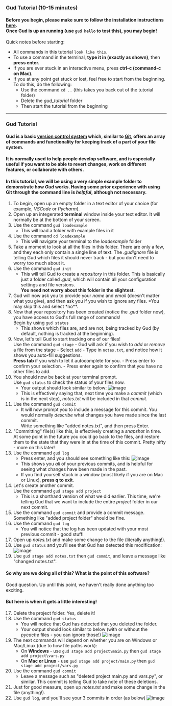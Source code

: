 ### Gud Tutorial (10-15 minutes)

#### Before you begin, please make sure to follow the installation instructions [here](README.md).<br>Once Gud is up an running (use `gud hello` to test this), you may begin!

Quick notes before starting:

- All commands in this tutorial `look like this`.
- To use a command in the terminal, **type it in (exactly as shown)**, then **press enter.**
- If you are ever stuck in an interactive menu, press **ctrl-c (command-c on Mac)**.
- If you at any point get stuck or lost, feel free to start from the beginning.<br>To do this, do the following:
  - Use the command `cd ..` (this takes you back out of the tutorial folder)
  - Delete the _gud_tutorial_ folder
  - Then start the tutorial from the beginning

<hr>

### Gud Tutorial

#### Gud is a basic [version control system](https://en.wikipedia.org/wiki/Version_control) which, similar to [Git](https://git-scm.com/), offers an array of commands and functionality for keeping track of a part of your file system.

#### It is normally used to help people develop software, and is especially useful if you want to be able to revert changes, work on different features, or collaborate with others.

#### In this tutorial, we will be using a very simple example folder to demonstrate how _Gud_ works. Having some prior experience with using Git through the command line is _helpful_, although not necessary.

1. To begin, open up an empty folder in a text editor of your choice (for example, _VSCode_ or _Pycharm_).
2. Open up an integerated **terminal** window inside your text editor. It will normally be at the bottom of your screen.
3. Use the command `gud loadexample`
   - This will load a folder with example files in it
4. Use the command `cd loadexample`
   - This will navigate your terminal to the _loadexample_ folder
5. Take a moment to look at all the files in this folder. There are only a few, and they each only contain a single line of text. The *.gudignore* file is telling Gud which files it should never track - but you don't need to worry too much about it.
6. Use the command `gud init`
   - This will tell Gud to create a _repository_ in this folder. This is basically just a folder called _.gud_, which will contain all your configuration settings and file versions.<br>**You need not worry about this folder in the slightest**.
7. Gud will now ask you to provide your _name_ and _email_ (doesn't matter what you give), and then ask you if you wish to ignore any files. *You may skip this and select *no\*\*.
8. Now that your repository has been created (notice the _.gud_ folder now), you have access to Gud's full range of commands!
   <br>Begin by using `gud status`
   - This shows which files are, and are not, being tracked by Gud (by default, nothing is tracked at the beginning).
9. Now, let's tell Gud to start tracking one of our files!
   <br>Use the command `gud stage` - Gud will ask if you wish to _add_ or _remove_ a file from the stage - Select `add` - Type in `notes.txt`, and notice how it shows you auto-fill suggestions.
   <br>**Press tab** if you wish to let it autocomplete for you. - Press enter to confirm your selection. - Press enter again to confirm that you have no other files to add.
10. You should now be back at your terminal prompt.
    <br>Use `gud status` to check the status of your files now.
    - Your output should look similar to below:
    ![image](https://github.com/user-attachments/assets/8c32ddde-c345-4dea-b417-1281615a0edb)
    - This is effectively saying that, next time you make a *commit* (which is in the next step), *notes.txt* will be included in that *commit*.
11. Use the command `gud commit`
    - It will now prompt you to include a message for this commit. You would normally *describe* what changes you have made since the last commit.
    <br>Write something like "added notes.txt", and then press Enter.
12. "Committing" file(s) like this, is effectively creating a *snapshot* in time. At some point in the future you could go back to the files, and restore them to the state that they were in at the time of this commit. Pretty nifty - more on this later!
13. Use the command `gud log`
    - Press enter, and you should see something like this:
    ![image](https://github.com/user-attachments/assets/041cdf9a-865e-4f36-b5db-1450f0b3eccf)
    - This shows you *all* of your previous commits, and is helpful for seeing what changes have been made in the past.
    - If you find yourself stuck in a window (most likely if you are on Mac or Linux), **press q to exit**.
14. Let's create another commit.
    <br>Use the command `gud stage add project`
    - This is a shorthand version of what we did earlier. This time, we're telling Gud that we want to include the entire *project* folder in our next commit.
15. Use the command `gud commit` and provide a commit message. Something like "added project folder" should be fine.
16. Use the command `gud log`
    - You will notice that the log has been updated with your most previous commit - good stuff!
17. Open up *notes.txt* and make some change to the file (literally anything!).
18. Use `gud status` and you'll see that Gud has detected this modification:
    ![image](https://github.com/user-attachments/assets/f7380da5-5707-43e6-a672-caa53d47cd7f)
19. Use `gud stage add notes.txt` then `gud commit`, and leave a message like "changed notes.txt".
    
#### So why are we doing all of this? What is the point of this software?

Good question. Up until this point, we haven't really done anything too exciting.

#### But here is when it gets a little interesting!

17. Delete the project folder. Yes, delete it!
18. Use the command `gud status`
    - You will notice that Gud has detected that you deleted the folder.
    - Your output should look similar to below (with or without the *pycache* files - you can ignore those!)
    ![image](https://github.com/user-attachments/assets/20be8517-6faf-484f-b366-2b1665ef0220)
19. The next commands will depend on whether you are on Windows or Mac/Linux (due to how file paths work):
    - On **Windows** - use `gud stage add project\main.py` then `gud stage add project\vars.py`
    - On **Mac or Linux** - use `gud stage add project/main.py` then `gud stage add project/vars.py`
20. Use the command `gud commit`
    - Leave a message such as "deleted project main.py and vars.py", or similar. This commit is telling Gud to take note of these deletions.
21. Just for good measure, open up *notes.txt* and make some change in the file (anything!). 
22. Use `gud log`, and you'll see your 3 commits in order (as below)
    ![image](https://github.com/user-attachments/assets/a4903dcc-e661-4bce-9c0e-246201b3842a)


